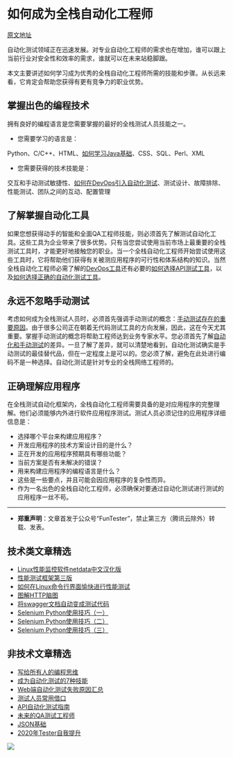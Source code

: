 # 如何成为全栈自动化工程师

[原文地址](https://www.javacodegeeks.com/2020/02/how-to-become-a-full-stack-automation-engineer.html)

自动化测试领域正在迅速发展。对专业自动化工程师的需求也在增加，谁可以跟上当前行业对安全性和效率的需求，谁就可以在未来站稳脚跟。

本文主要讲述如何学习成为优秀的全栈自动化工程师所需的技能和步骤。从长远来看，它肯定会帮助您获得有更有竞争力的职业优势。

## 掌握出色的编程技术

拥有良好的编程语言是您需要掌握的最好的全栈测试人员技能之一。

* 您需要学习的语言是：

Python、C/C++、HTML、[如何学习Java基础](https://mp.weixin.qq.com/s/FCPStkYoJF67NYln4Lc6xg)、CSS、SQL、Perl、XML

* 您需要获得的技术技能是：

交互和手动测试敏捷性、[如何在DevOps引入自动化测试](https://mp.weixin.qq.com/s/MclK3VvMN1dsiXXJO8g7ig)、测试设计、故障排除、性能测试、团队之间的互动、配置管理

## 了解掌握自动化工具

如果您想获得动手的智能和全面QA工程师技能，则必须首先了解测试自动化工具。这些工具为企业带来了很多优势。只有当您尝试使用当前市场上最重要的全栈测试工具时，才能更好地接触您的职业。当一个全栈自动化工程师开始尝试使用这些工具时，它将帮助他们获得有关被测应用程序的可行性和体系结构的知识。当然全栈自动化工程师必需了解的[DevOps工具](https://mp.weixin.qq.com/s/4r8FoxQyYZ5naowML5Cw-Q)还有必要的[如何选择API测试工具](https://mp.weixin.qq.com/s/m2TNJDiqAAWYV9L6UP-29w)，以及[如何选择正确的自动化测试工具](https://mp.weixin.qq.com/s/_Ee78UW9CxRpV5MoTrfgCQ)。

## 永远不忽略手动测试

考虑如何成为全栈测试人员时，必须首先强调手动测试的概念：[手动测试存在的重要原因](https://mp.weixin.qq.com/s/mW5vryoJIkeskZLkBPFe0Q)。由于很多公司正在朝着无代码测试工具的方向发展，因此，这在今天尤其重要。掌握手动测试的概念将帮助工程师达到业务专家水平。您必须首先了解[自动化和手动测试](https://mp.weixin.qq.com/s/mMr_4C98W_FOkks2i2TiCg)的差异。一旦了解了差异，就可以清楚地看到，自动化测试确实是手动测试的最佳替代品，但在一定程度上是可以的。您必须了解，避免在此处进行编码不是一种选择。自动化测试是针对专业的全栈网络工程师的。


## 正确理解应用程序

在全栈测试自动化框架内，全栈自动化工程师需要具备的是对应用程序的完整理解。他们必须能够内外进行软件应用程序测试。测试人员必须记住的应用程序详细信息是：

* 选择哪个平台来构建应用程序？
* 开发应用程序的技术方案设计目的是什么？
* 正在开发的应用程序预期具有哪些功能？
* 当前方案是否有未解决的错误？
* 用来构建应用程序的编程语言是什么？
* 这些是一些要点，并且可能会因应用程序的复杂性而异。
* 作为一名出色的全栈自动化工程师，必须确保对要通过自动化测试进行测试的应用程序一丝不苟。

---
* **郑重声明**：文章首发于公众号“FunTester”，禁止第三方（腾讯云除外）转载、发表。

## 技术类文章精选

- [Linux性能监控软件netdata中文汉化版](https://mp.weixin.qq.com/s/fdXtK-5WwKnxjLZdyg6-nA)
- [性能测试框架第三版](https://mp.weixin.qq.com/s/Mk3PoH7oJX7baFmbeLtl_w)
- [如何在Linux命令行界面愉快进行性能测试](https://mp.weixin.qq.com/s/fwGqBe1SpA2V0lPfAOd04Q)
- [图解HTTP脑图](https://mp.weixin.qq.com/s/100Vm8FVEuXs0x6rDGTipw)
- [将swagger文档自动变成测试代码](https://mp.weixin.qq.com/s/SY8mVenj0zMe5b47GS9VSQ)
- [Selenium Python使用技巧（一）](https://mp.weixin.qq.com/s/39v8tXG3xig63d-ioEAi8Q)
- [Selenium Python使用技巧（二）](https://mp.weixin.qq.com/s/uDM3y9zoVjaRmJJJTNs6Vw)
- [Selenium Python使用技巧（三）](https://mp.weixin.qq.com/s/J7-CO-UDspUGSpB8isjsmQ)


## 非技术文章精选

- [写给所有人的编程思维](https://mp.weixin.qq.com/s/Oj33UCnYfbUgzsBzEm2GPQ)
- [成为自动化测试的7种技能](https://mp.weixin.qq.com/s/e-HAGMO0JLR7VBBWLvk0dQ)
- [Web端自动化测试失败原因汇总](https://mp.weixin.qq.com/s/qzFth-Q9e8MTms1M8L5TyA)
- [测试人员常用借口](https://mp.weixin.qq.com/s/0k_Ciud2sOpRb5PPiVzECw)
- [API自动化测试指南](https://mp.weixin.qq.com/s/uy_Vn_ZVUEu3YAI1gW2T_A)
- [未来的QA测试工程师](https://mp.weixin.qq.com/s/ngL4sbEjZm7OFAyyWyQ3nQ)
- [JSON基础](https://mp.weixin.qq.com/s/tnQmAFfFbRloYp8J9TYurw)
- [2020年Tester自我提升](https://mp.weixin.qq.com/s/vuhUp85_6Sbg6ReAN3TTSQ)


![](https://mmbiz.qpic.cn/mmbiz_jpg/13eN86FKXzCxr0Sa2MXpNKicZE024zJm73r4hrjticMMYViagtaSXxwsyhmRmOrdXPXfS5zB2ILHtaqNSoWGRwa8Q/640?wx_fmt=jpeg&tp=webp&wxfrom=5&wx_lazy=1&wx_co=1)